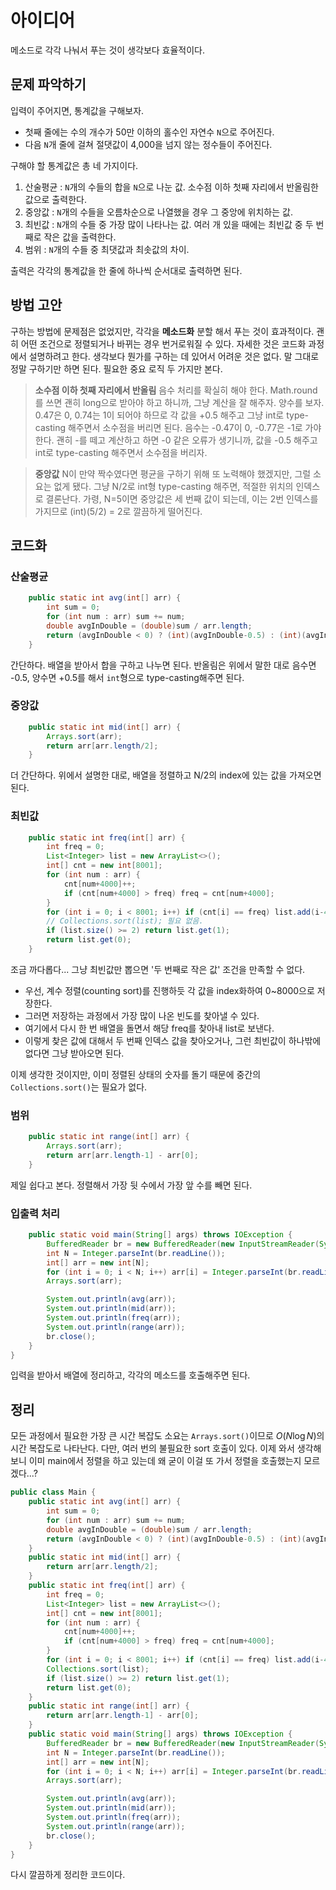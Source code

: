 # 아이디어
메소드로 각각 나눠서 푸는 것이 생각보다 효율적이다.

## 문제 파악하기
입력이 주어지면, 통계값을 구해보자.
- 첫째 줄에는 수의 개수가 50만 이하의 홀수인 자연수 `N`으로 주어진다.
- 다음 `N`개 줄에 걸쳐 절댓값이 4,000을 넘지 않는 정수들이 주어진다.

구해야 할 통계값은 총 네 가지이다.

1. 산술평균 : `N`개의 수들의 합을 `N`으로 나눈 값. 소수점 이하 첫째 자리에서 반올림한 값으로 출력한다.
2. 중앙값 : `N`개의 수들을 오름차순으로 나열했을 경우 그 중앙에 위치하는 값.
3. 최빈값 : `N`개의 수들 중 가장 많이 나타나는 값. 여러 개 있을 때에는 최빈값 중 두 번째로 작은 값을 출력한다.
4. 범위 : `N`개의 수들 중 최댓값과 최솟값의 차이.

출력은 각각의 통계값을 한 줄에 하나씩 순서대로 출력하면 된다.

## 방법 고안
구하는 방법에 문제점은 없었지만, 각각을 **메소드화** 분할 해서 푸는 것이 효과적이다. 괜히 어떤 조건으로 정렬되거나 바뀌는 경우 번거로워질 수 있다. 자세한 것은 코드화 과정에서 설명하려고 한다. 생각보다 뭔가를 구하는 데 있어서 어려운 것은 없다. 말 그대로 정말 구하기만 하면 된다. 필요한 중요 로직 두 가지만 본다.

> **소수점 이하 첫째 자리에서 반올림**
> 음수 처리를 확실히 해야 한다. Math.round를 쓰면 괜히 long으로 받아야 하고 하니까, 그냥 계산을 잘 해주자. 양수를 보자. 0.47은 0, 0.74는 1이 되어야 하므로 각 값을 +0.5 해주고 그냥 int로 type-casting 해주면서 소수점을 버리면 된다. 음수는 -0.47이 0, -0.77은 -1로 가야 한다. 괜히 -를 떼고 계산하고 하면 -0 같은 오류가 생기니까, 값을 -0.5 해주고 int로 type-casting 해주면서 소수점을 버리자.

> **중앙값**
> N이 만약 짝수였다면 평균을 구하기 위해 또 노력해야 했겠지만, 그럴 소요는 없게 됐다. 그냥 N/2로 int형 type-casting 해주면, 적절한 위치의 인덱스로 결론난다. 가령, N=5이면 중앙값은 세 번째 값이 되는데, 이는 2번 인덱스를 가지므로 (int)(5/2) = 2로 깔끔하게 떨어진다.

## 코드화
### 산술평균
```JAVA
	public static int avg(int[] arr) {
        int sum = 0;
        for (int num : arr) sum += num;
        double avgInDouble = (double)sum / arr.length;
        return (avgInDouble < 0) ? (int)(avgInDouble-0.5) : (int)(avgInDouble+0.5);
    }
```
간단하다. 배열을 받아서 합을 구하고 나누면 된다. 반올림은 위에서 말한 대로 음수면 -0.5, 양수면 +0.5를 해서 `int`형으로 type-casting해주면 된다.

### 중앙값
```JAVA
    public static int mid(int[] arr) {
        Arrays.sort(arr);
        return arr[arr.length/2];
    }
```
더 간단하다. 위에서 설명한 대로, 배열을 정렬하고 N/2의 index에 있는 값을 가져오면 된다.

### 최빈값
```JAVA
    public static int freq(int[] arr) {
        int freq = 0;
        List<Integer> list = new ArrayList<>();
        int[] cnt = new int[8001];
        for (int num : arr) {
            cnt[num+4000]++;
            if (cnt[num+4000] > freq) freq = cnt[num+4000];
        }
        for (int i = 0; i < 8001; i++) if (cnt[i] == freq) list.add(i-4000);
        // Collections.sort(list); 필요 없음.
        if (list.size() >= 2) return list.get(1);
        return list.get(0);
    }
```
조금 까다롭다... 그냥 최빈값만 뽑으면 '두 번째로 작은 값' 조건을 만족할 수 없다.

- 우선, 계수 정렬(counting sort)를 진행하듯 각 값을 index화하여 0~8000으로 저장한다.
- 그러면 저장하는 과정에서 가장 많이 나온 빈도를 찾아낼 수 있다.
- 여기에서 다시 한 번 배열을 돌면서 해당 freq를 찾아내 list로 보낸다.
- 이렇게 찾은 값에 대해서 두 번째 인덱스 값을 찾아오거나, 그런 최빈값이 하나밖에 없다면 그냥 받아오면 된다.

이제 생각한 것이지만, 이미 정렬된 상태의 숫자를 돌기 때문에 중간의 `Collections.sort()`는 필요가 없다.

### 범위
```JAVA
	public static int range(int[] arr) {
        Arrays.sort(arr);
        return arr[arr.length-1] - arr[0];
    }
```
제일 쉽다고 본다. 정렬해서 가장 뒷 수에서 가장 앞 수를 빼면 된다.

### 입출력 처리
```JAVA
	public static void main(String[] args) throws IOException {
        BufferedReader br = new BufferedReader(new InputStreamReader(System.in));
        int N = Integer.parseInt(br.readLine());
        int[] arr = new int[N];
        for (int i = 0; i < N; i++) arr[i] = Integer.parseInt(br.readLine());
        Arrays.sort(arr);

        System.out.println(avg(arr));
        System.out.println(mid(arr));
        System.out.println(freq(arr));
        System.out.println(range(arr));
        br.close();
    }
}
```
입력을 받아서 배열에 정리하고, 각각의 메소드를 호출해주면 된다.

## 정리
모든 과정에서 필요한 가장 큰 시간 복잡도 소요는 `Arrays.sort()`이므로 $O(N \log{N})$의 시간 복잡도로 나타난다. 다만, 여러 번의 불필요한 sort 호출이 있다. 이제 와서 생각해보니 이미 main에서 정렬을 하고 있는데 왜 굳이 이걸 또 가서 정렬을 호출했는지 모르겠다...? 

```JAVA
public class Main {
    public static int avg(int[] arr) {
        int sum = 0;
        for (int num : arr) sum += num;
        double avgInDouble = (double)sum / arr.length;
        return (avgInDouble < 0) ? (int)(avgInDouble-0.5) : (int)(avgInDouble+0.5);
    }
    public static int mid(int[] arr) {
        return arr[arr.length/2];
    }
    public static int freq(int[] arr) {
        int freq = 0;
        List<Integer> list = new ArrayList<>();
        int[] cnt = new int[8001];
        for (int num : arr) {
            cnt[num+4000]++;
            if (cnt[num+4000] > freq) freq = cnt[num+4000];
        }
        for (int i = 0; i < 8001; i++) if (cnt[i] == freq) list.add(i-4000);
        Collections.sort(list);
        if (list.size() >= 2) return list.get(1);
        return list.get(0);
    }
    public static int range(int[] arr) {
        return arr[arr.length-1] - arr[0];
    }
    public static void main(String[] args) throws IOException {
        BufferedReader br = new BufferedReader(new InputStreamReader(System.in));
        int N = Integer.parseInt(br.readLine());
        int[] arr = new int[N];
        for (int i = 0; i < N; i++) arr[i] = Integer.parseInt(br.readLine());
        Arrays.sort(arr);

        System.out.println(avg(arr));
        System.out.println(mid(arr));
        System.out.println(freq(arr));
        System.out.println(range(arr));
        br.close();
    }
}
```

다시 깔끔하게 정리한 코드이다.
